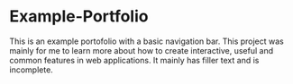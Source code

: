# Example-Portfolio

This is an example portofolio with a basic navigation bar. This project was mainly for me to learn more about how to create interactive, useful and common features in web applications. It mainly has filler text and is incomplete. 
